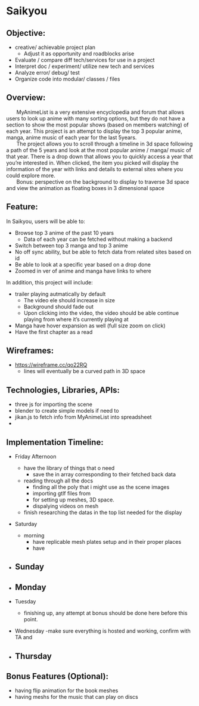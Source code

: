 # Saikyou


## Objective: ##


* creative/ achievable project plan
    * Adjust it as opportunity and roadblocks arise
* Evaluate / compare diff tech/services for use in a project
* Interpret doc / experiment/ utilize new tech and services
* Analyze error/ debug/ test
* Organize code into modular/ classes / files

## Overview: ##


&nbsp;&nbsp;&nbsp;&nbsp;&nbsp;&nbsp; MyAnimeList is a very extensive encyclopedia and forum that allows users to look up anime with many sorting options, but they do not have a section to show the most popular shows (based on members watching) of each year. This project is an attempt to display the top 3 popular anime, manga, anime music of each year for the last 5years.
<br />
&nbsp;&nbsp;&nbsp;&nbsp;&nbsp;&nbsp; The project allows you to scroll through a timeline in 3d space following a path of the 5 years and look at the most popular anime / manga/ music of that year. There is a drop down that allows you to quickly access a year that you’re interested in. When clicked, the item you picked will display the information of the year with links and details to external sites where you could explore more.
<br/>
&nbsp;&nbsp;&nbsp;&nbsp;&nbsp;&nbsp; Bonus: perspective on the background to display to traverse 3d space and view the animation as floating boxes in 3 dimensional space

## Feature: ##


In Saikyou, users will be able to:
- Browse top 3 anime of the past 10 years
	- Data of each year can be fetched without making a backend
- Switch between top 3 manga and top 3 anime
- No off sync ability, but be able to fetch data from related sites based on id
- Be able to look at a specific year based on a drop done
- Zoomed in ver of anime and manga have links to where

In addition, this project will include:

- trailer playing autmatically by default
	- The video ele should increase in size
	- Background should fade out
	- Upon clicking into the video, the video should be able continue playing from where it’s currently playing at
- Manga have hover expansion as well (full size zoom on click)
- Have the first chapter as a read

## Wireframes: ##
- https://wireframe.cc/qo22RQ
	- lines will eventually be a curved path in 3D space
## Technologies, Libraries, APIs: ##
- three js for importing the scene
- blender to create simple models if need to
- jikan.js to fetch info from MyAnimeList into spreadsheet
-

## Implementation Timeline: ##


- Friday Afternoon
	- have the library of things that o need
		- save the in array corresponding to their fetched back data
	- reading through all the docs
		- finding all the poly that i might use as the scene images
		- importing gtlf files from
		- for setting up meshes, 3D space.
		- dispalying videos on mesh
	- finish researching the datas in the top list needed for the display

- Saturday
	- morning
	 	- have replicable mesh plates setup and in their proper places
		- have 
- Sunday
	-
- Monday
	-
- Tuesday
	- finishing up, any attempt at bonus should be done here before this point.
- Wednesday
	-make sure everything is hosted and working, confirm with TA and
- Thursday
	-
## Bonus Features (Optional): ##
 - having flip animation for the book meshes
 - having meshs for the music that can play on discs
